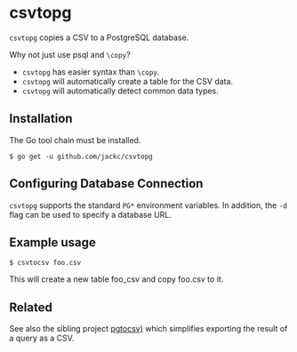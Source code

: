 # csvtopg

`csvtopg` copies a CSV to a PostgreSQL database.

Why not just use psql and `\copy`?

* `csvtopg` has easier syntax than `\copy`.
* `csvtopg` will automatically create a table for the CSV data.
* `csvtopg` will automatically detect common data types.

## Installation

The Go tool chain must be installed.

```
$ go get -u github.com/jackc/csvtopg
```

## Configuring Database Connection

`csvtopg` supports the standard `PG*` environment variables. In addition, the `-d` flag can be used to specify a database URL.

## Example usage

```
$ csvtocsv foo.csv
```

This will create a new table foo_csv and copy foo.csv to it.

## Related

See also the sibling project [pgtocsv)](https://github.com/jackc/pgtocsv) which simplifies exporting the result of a query as a CSV.
